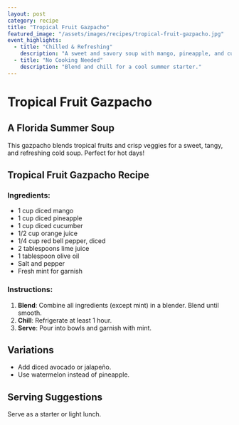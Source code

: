 ```yaml
---
layout: post
category: recipe
title: "Tropical Fruit Gazpacho"
featured_image: "/assets/images/recipes/tropical-fruit-gazpacho.jpg"
event_highlights:
  - title: "Chilled & Refreshing"
    description: "A sweet and savory soup with mango, pineapple, and cucumber."
  - title: "No Cooking Needed"
    description: "Blend and chill for a cool summer starter."
---
```


# Tropical Fruit Gazpacho

## A Florida Summer Soup

This gazpacho blends tropical fruits and crisp veggies for a sweet, tangy, and refreshing cold soup. Perfect for hot days!

## Tropical Fruit Gazpacho Recipe

### Ingredients:
- 1 cup diced mango
- 1 cup diced pineapple
- 1 cup diced cucumber
- 1/2 cup orange juice
- 1/4 cup red bell pepper, diced
- 2 tablespoons lime juice
- 1 tablespoon olive oil
- Salt and pepper
- Fresh mint for garnish

### Instructions:

1. **Blend**: Combine all ingredients (except mint) in a blender. Blend until smooth.
2. **Chill**: Refrigerate at least 1 hour.
3. **Serve**: Pour into bowls and garnish with mint.

## Variations
- Add diced avocado or jalapeño.
- Use watermelon instead of pineapple.

## Serving Suggestions
Serve as a starter or light lunch.
